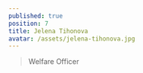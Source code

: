 ```yaml
---
published: true
position: 7
title: Jelena Tihonova
avatar: /assets/jelena-tihonova.jpg
---
```


> Welfare Officer
